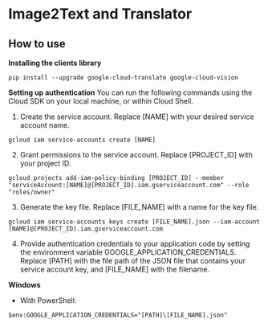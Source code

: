 # Image2Text and Translator
## How to use

**Installing the clients library**
```
pip install --upgrade google-cloud-translate google-cloud-vision
```

**Setting up authentication**
You can run the following commands using the Cloud SDK on your local machine, or within Cloud Shell.
1. Create the service account. Replace [NAME] with your desired service account name.
```
gcloud iam service-accounts create [NAME]
```
2. Grant permissions to the service account. Replace [PROJECT_ID] with your project ID.
```
gcloud projects add-iam-policy-binding [PROJECT_ID] --member "serviceAccount:[NAME]@[PROJECT_ID].iam.gserviceaccount.com" --role "roles/owner"
```
3. Generate the key file. Replace [FILE_NAME] with a name for the key file.
```
gcloud iam service-accounts keys create [FILE_NAME].json --iam-account [NAME]@[PROJECT_ID].iam.gserviceaccount.com
```
4. Provide authentication credentials to your application code by setting the environment variable GOOGLE_APPLICATION_CREDENTIALS. Replace [PATH] with the file path of the JSON file that contains your service account key, and [FILE_NAME] with the filename.

**Windows**
- With PowerShell:
```
$env:GOOGLE_APPLICATION_CREDENTIALS="[PATH]\[FILE_NAME].json"
```
